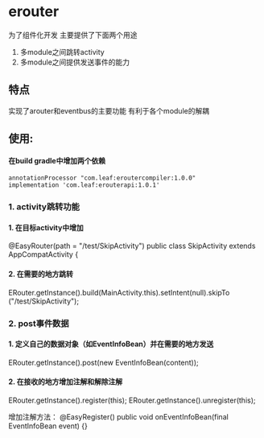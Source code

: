 # erouter

为了组件化开发 主要提供了下面两个用途 
1. 多module之间跳转activity 
2. 多module之间提供发送事件的能力 


## 特点
实现了arouter和eventbus的主要功能 有利于各个module的解耦

## 使用:
#### 在build gradle中增加两个依赖
    annotationProcessor "com.leaf:eroutercompiler:1.0.0"
    implementation 'com.leaf:erouterapi:1.0.1'
    
### 1. activity跳转功能 

#### 1.  在目标activity中增加

@EasyRouter(path = "/test/SkipActivity")
public class SkipActivity extends AppCompatActivity {

#### 2. 在需要的地方跳转
 ERouter.getInstance().build(MainActivity.this).setIntent(null).skipTo
                        ("/test/SkipActivity");

### 2. post事件数据

#### 1. 定义自己的数据对象（如EventInfoBean）并在需要的地方发送 
  ERouter.getInstance().post(new EventInfoBean(content));

#### 2. 在接收的地方增加注解和解除注解

  ERouter.getInstance().register(this);
  ERouter.getInstance().unregister(this);
  
  增加注解方法：
   @EasyRegister()
    public void onEventInfoBean(final EventInfoBean event) {}
 








